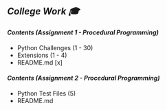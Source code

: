
## **_College Work 🎓_**

#### **_Contents (Assignment 1 - Procedural Programming)_**

* Python Challenges (1 - 30)
* Extensions (1 - 4)
* README.md [x]

#### **_Contents (Assignment 2 - Procedural Programming)_**

* Python Test Files (5)
* README.md


